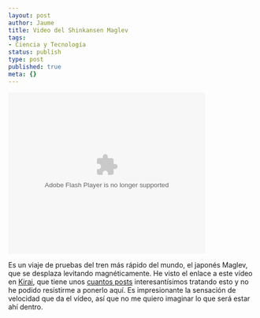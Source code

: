 ```yaml
---
layout: post
author: Jaume
title: Video del Shinkansen Maglev
tags:
- Ciencia y Tecnología
status: publish
type: post
published: true
meta: {}
---
```

<object style="width:400px; height:327px;" id="VideoPlayback" align="middle" class="center" type="application/x-shockwave-flash" data="http://video.google.com/googleplayer.swf?videoUrl=http%3A%2F%2Fvp.video.google.com%2Fvideodownload%3Fversion%3D0%26secureurl%3DiwAAAIjfhzRy0ztJWcwlwyJClYZrV5LQcQhUfXnTMyXD5pu1gkbS6yW6quPeCbyAXEXs3DJWm4Gbx2dhrTv-HteEqQIMcd7HebKCjLniGDxrXA5sgY4vP2mjMCDQ8k2RVliUoOuyou3Xp6qtRv5OVqj-dCppb_6a0TyGi2uzwQ9k3l0-EELiR1HRtOqkZf9245bcdQ%26sigh%3DuFNszsaSzplwkCZAfNIWUcTY3Kg%26begin%3D0%26len%3D370903&thumbnailUrl=http%3A%2F%2Fvideo.google.com%2FThumbnailServer%3Fcontentid%3Da9a5951ef75e39c7%26second%3D5%26itag%3Dw320%26urlcreated%3D1137281281%26sigh%3DQnGq40_LP5G3C4KSn-JDUag_M6w&playerId=2926400396387878713&playerMode=embedded"> <param name="allowScriptAccess" value="sameDomain" /> <param name="movie" value="http://video.google.com/googleplayer.swf?videoUrl=http%3A%2F%2Fvp.video.google.com%2Fvideodownload%3Fversion%3D0%26secureurl%3DiwAAAIjfhzRy0ztJWcwlwyJClYZrV5LQcQhUfXnTMyXD5pu1gkbS6yW6quPeCbyAXEXs3DJWm4Gbx2dhrTv-HteEqQIMcd7HebKCjLniGDxrXA5sgY4vP2mjMCDQ8k2RVliUoOuyou3Xp6qtRv5OVqj-dCppb_6a0TyGi2uzwQ9k3l0-EELiR1HRtOqkZf9245bcdQ%26sigh%3DuFNszsaSzplwkCZAfNIWUcTY3Kg%26begin%3D0%26len%3D370903&thumbnailUrl=http%3A%2F%2Fvideo.google.com%2FThumbnailServer%3Fcontentid%3Da9a5951ef75e39c7%26second%3D5%26itag%3Dw320%26urlcreated%3D1137281281%26sigh%3DQnGq40_LP5G3C4KSn-JDUag_M6w&playerId=2926400396387878713&playerMode=embedded"/> <param name="quality" value="best" /> <param name="bgcolor" value="#ffffff" /> <param name="scale" value="noScale" /> <param name="wmode" value="window" /> <param name="salign" value="TL" /> </object>

Es un viaje de pruebas del tren más rápido del mundo, el japonés Maglev, que se desplaza levitando magnéticamente. He visto el enlace a este vídeo en <a href="http://kirai.bitacoras.com/">Kirai</a>, que tiene unos <a href="http://kirai.bitacoras.com/superconductividad/">cuantos posts</a> interesantísimos tratando esto y no he podido resistirme a ponerlo aquí. Es impresionante la sensación de velocidad que da el vídeo, así que no me quiero imaginar lo que será estar ahí dentro.
